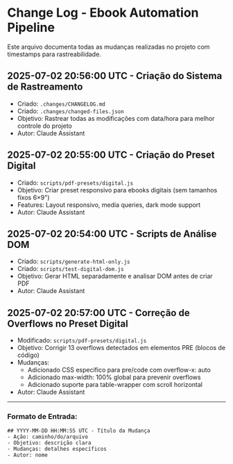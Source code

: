 # Change Log - Ebook Automation Pipeline

Este arquivo documenta todas as mudanças realizadas no projeto com timestamps para rastreabilidade.

## 2025-07-02 20:56:00 UTC - Criação do Sistema de Rastreamento
- Criado: `.changes/CHANGELOG.md`
- Criado: `.changes/changed-files.json`
- Objetivo: Rastrear todas as modificações com data/hora para melhor controle do projeto
- Autor: Claude Assistant

## 2025-07-02 20:55:00 UTC - Criação do Preset Digital
- Criado: `scripts/pdf-presets/digital.js`
- Objetivo: Criar preset responsivo para ebooks digitais (sem tamanhos fixos 6×9")
- Features: Layout responsivo, media queries, dark mode support
- Autor: Claude Assistant

## 2025-07-02 20:54:00 UTC - Scripts de Análise DOM
- Criado: `scripts/generate-html-only.js`
- Criado: `scripts/test-digital-dom.js`
- Objetivo: Gerar HTML separadamente e analisar DOM antes de criar PDF
- Autor: Claude Assistant

## 2025-07-02 20:57:00 UTC - Correção de Overflows no Preset Digital
- Modificado: `scripts/pdf-presets/digital.js`
- Objetivo: Corrigir 13 overflows detectados em elementos PRE (blocos de código)
- Mudanças: 
  - Adicionado CSS específico para pre/code com overflow-x: auto
  - Adicionado max-width: 100% global para prevenir overflows
  - Adicionado suporte para table-wrapper com scroll horizontal
- Autor: Claude Assistant

---

### Formato de Entrada:
```
## YYYY-MM-DD HH:MM:SS UTC - Título da Mudança
- Ação: caminho/do/arquivo
- Objetivo: descrição clara
- Mudanças: detalhes específicos
- Autor: nome
```
